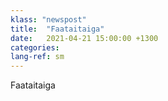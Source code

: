 ```yaml
---
klass: "newspost"
title:  "Faataitaiga"
date:   2021-04-21 15:00:00 +1300
categories: 
lang-ref: sm
---
```

Faataitaiga
